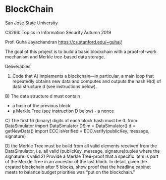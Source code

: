 # BlockChain
San José State University

CS266: Topics in Information Security Autumn 2019

Prof. Guha Jayachandran
https://cs.stanford.edu/~guhaj/


The goal of this project is to build a basic blockchain with a proof-of-work mechanism and Merkle tree-based data storage.

Deliverables
1) Code that
A) implements a blockchain—in particular, a main loop that repeatedly obtains new data
and computes and outputs the hash ​H(d)​ of data structure ​d​ (see instructions below).

B) The data structure ​d​ must contain
- a hash of the previous block
- a Merkle Tree (see instruction D below) - a nonce

C) The first 16 (binary) digits of each block hash must be 0.
from DataSimulator import DataSimulator DSim = DataSimulator()
d = getNewData()
import ECC
isVerified = ECC.verify(publicKey, message, signature)


D) the Merkle Tree must be build from all valid elements received from the DataSimulator, i.e. all valid ​(publicKey, message, signature)​ tuples where the signature is valid
2) Provide a Merkle Tree-proof that a specific item is part of the Merkle Tree in an ancestor of the last block. In detail, given the created blockchain after 5 blocks, show proof that the headline
cabinet meets to balance budget priorities
was “put on the blockchain.”

